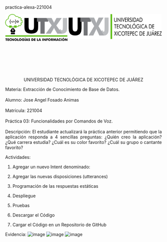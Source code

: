  practica-alexa-221004
<div style="display: flex; justify-content: space-between;">
    <img align="left" src="https://github.com/MauricioRL15/Logos_UTXJ/blob/main/LOGO%20TIC.png?raw=true" alt="Imagen 1" width="200" />
    <img align="right" src="https://github.com/MauricioRL15/Logos_UTXJ/blob/main/LOGO%20UTXJ%202019.png?raw=true" alt="Imagen 2" width="300" height="80" />
</div>
<br><br><br><br><br><br>


<p align="center">UNIVERSIDAD TECNOLÓGICA DE XICOTEPEC DE JUÁREZ</p>

<div style="text-align: justify;">
Materia: Extracción de Conocimiento de Base de Datos. <br><br>
Alumno: Jose Angel Fosado Animas <br><br>
Matrícula: 221004 <br><br>
Práctica 03:  Funcionalidades por Comandos de Voz. <br><br>
Descripción: 
El estudiante actualizará la práctica anterior permitiendo que la aplicación responda a 4 sencillas preguntas:
¿Quién creo la aplicación?
¿Qué carrera estudia?
¿Cuál es su color favorito?
¿Cuál su grupo o cantante favorito?

Actividades:
1. Agregar un nuevo Intent denominado: <PreguntasIntent>
2. Agregar las nuevas disposiciones (utterances)



3. Programación de las respuestas estáticas 
4. Despliegue 
5. Pruebas 
6. Descargar el Código 
7. Cargar el Código en un Repositorio de GitHub

Evidencia:
![image](https://github.com/user-attachments/assets/e38fb3ff-e871-4bba-b12b-1eeb2b395308)
![image](https://github.com/user-attachments/assets/08497fbb-8dc2-419f-9579-0508bc0a2128)
![image](.assets/Screenshot2025-05-14103842.png)



</div>
